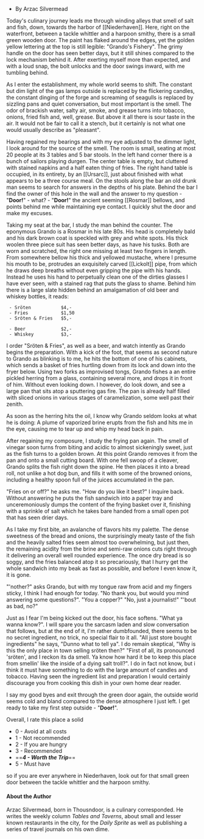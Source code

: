 - By Arzac Silvermead

Today's culinary journey leads me through winding alleys that smell of salt and fish, down, towards the harbor of [[Niederhaven]]. Here, right on the waterfront, between a tackle whittler and a harpoon smithy, there is a small green wooden door. The paint has flaked around the edges, yet the golden yellow lettering at the top is still legible: "Grando's Fishery". The grimy handle on the door has seen better days, but it still shines compared to the lock mechanism behind it. After exerting myself more than expected, and with a loud snap, the bolt unlocks and the door swings inward, with me tumbling behind.

As I enter the establishment, my whole world seems to shift. The constant but dim light of the gas lamps outside is replaced by the flickering candles, the constant dinging of the forge and screaming of seagulls is replaced by sizzling pans and quiet conversation, but most important is the smell. The odor of brackish water, salty air, smoke, and grease turns into tobacco, onions, fried fish and, well, grease. But above it all there is sour taste in the air. It would not be fair to call it a stench, but it certainly is not what one would usually describe as "pleasant".

Having regained my bearings and with my eye adjusted to the dimmer light, I look around for the source of the smell. The room is small, seating at most 20 people at its 3 tables and 5 bar stools. 
In the left hand corner there is a bunch of sailors playing durgen. 
The center table is empty, but cluttered with stained napkins and a half eaten thing of fries.
The right hand table is occupied, in its entirety, by an [[Ursarc]], just about finished with what appears to be a three course meal.
On the stools along the bar an old drunk man seems to search for answers in the depths of his plate. Behind the bar I find the owner of this hole in the wall and the answer to my question - "**Door!**" - what? - "**Door!**" the ancient seeming [[Rosmar]] bellows, and points behind me while maintaining eye contact. I quickly shut the door and make my excuses.

Taking my seat at the bar, I study the man behind the counter. The eponymous Grando is a Rosmar in his late 80s. His head is completely bald and his dark brown coat is speckled with grey and white spots. His thick woolen three piece suit has seen better days, as have his tusks. Both are worn and scratched, the right one missing at least two fingers in length. From somewhere bellow his thick and yellowed mustache, where I presume his mouth to be, protrudes an exquisitely carved [[Lickolt]] pipe, from which he draws deep breaths without even gripping the pipe with his hands. Instead he uses his hand to perpetually clean one of the dirties glasses I have ever seen, with a stained rag that puts the glass to shame. Behind him there is a large slate hidden behind an amalgamation of old beer and whiskey bottles, it reads:

```
 - Sröten           $4,-
 - Fries            $1,50
 - Sröten & Fries   $5,-
 
 - Beer             $2,-
 - Whiskey          $3,-
```

I order "Sröten & Fries", as well as a beer, and watch intently as Grando begins the preparation. With a kick of the foot, that seems as second nature to Grando as blinking is to me, he hits the bottom of one of his cabinets, which sends a basket of fries hurtling down from its lock and down into the fryer below. Using two forks as improvised tongs, Grando fishes a an entire pickled herring from a glass, containing several more, and drops it in front of him. Without even looking down. I however, do look down, and see a large pan that sits atop a sputtering gas fire. The pan is already half filled with sliced onions in various stages of caramelization, some well past their zenith.

As soon as the herring hits the oil, I know why Grando seldom looks at what he is doing: A plume of vaporized brine erupts from the fish and hits me in the eye, causing me to tear up and whip my head back in pain. 

After regaining my composure, I study the frying pan again. The smell of vinegar soon turns from biting and acidic to almost sickeningly sweet, just as the fish turns to a golden brown. At this point Grando removes it from the pan and onto a small cutting board. With one fell swoop of a cleaver, Grando splits the fish right down the spine. He then places it into a bread roll, not unlike a hot dog bun, and fills it with some of the browned onions, including a healthy spoon full of the juices accumulated in the pan.

"Fries on or off?" he asks me. "How do you like it best?" I inquire back. Without answering he puts the fish sandwich into a paper tray and unceremoniously dumps the content of the frying basket over it, finishing with a sprinkle of salt which he takes bare handed from a small open pot that has seen drier days.

As I take my first bite, an avalanche of flavors hits my palette. The dense sweetness of the bread and onions, the surprisingly meaty taste of the fish and the heavily salted fries seem almost too overwhelming, but just then, the remaining acidity from the brine and semi-raw onions cuts right through it delivering an overall well rounded experience. The once dry bread is so soggy, and the fries balanced atop it so precariously, that I hurry get the whole sandwich into my beak as fast as possible, and before I even know it, it is gone.

"'nother?" asks Grando, but with my tongue raw from acid and my fingers sticky, I think I had enough for today. "No thank you, but would you mind answering some questions?". 
"You a copper?"
"No, just a journalist!"
"'bout as bad, no?"

Just as I fear I'm being kicked out the door, his face softens. "What ya wanna know?".
I will spare you the sarcasm laden and slow conversation that follows, but at the end of it, I'm rather dumbfounded, there seems to be no secret ingredient, no trick, no special flair to it all. "All just store bought ingredients" he says, "Dunno what to tell ya". I do remain skeptical, "Why is this the only place in town selling sröten then?"
"First of all, its pronounced 'sröten', and I reckon its da smell. Ya know how hard it be to keep this place from smellin' like the inside of a dying salt troll?". I do in fact not know, but i think it must have something to do with the large amount of candles and tobacco. Having seen the ingredient list and preparation I would certainly discourage you from cooking this dish in your own home dear reader.

I say my good byes and exit through the green door again, the outside world seems cold and bland compared to the dense atmosphere I just left. I get ready to take my first step outside - "**Door!**".

Overall, I rate this place a solid

- 0 - Avoid at all costs
- 1 - Not recommended
- 2 - If you are hungry
- 3 - Recommended
- ==**_4 - Worth the Trip_**==
- 5 - Must have

so if you are ever anywhere in Niederhaven, look out for that small green door between the tackle whittler and the harpoon smithy.

#### About the Author
Arzac Silvermead, born in Thousndoor, is a culinary corresponded. He writes the weekly column _Tables and Taverns_, about small and lesser known restaurants in the city, for the _Daily Sprite_ as well as publishing a series of travel journals on his own dime.
